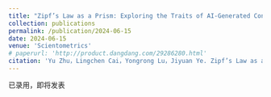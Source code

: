 ```yaml
---
title: "Zipf’s Law as a Prism: Exploring the Traits of AI-Generated Content and Generative AI"
collection: publications
permalink: /publication/2024-06-15
date: 2024-06-15
venue: 'Scientometrics'
# paperurl: 'http://product.dangdang.com/29286280.html'
citation: 'Yu Zhu，Lingchen Cai，Yongrong Lu，Jiyuan Ye. Zipf’s Law as a Prism: Exploring the Traits of AI-Generated Content and Generative AI [J]. Scientometrics，2024.'
---
```


已录用，即将发表

<!-- [下载本文]() -->